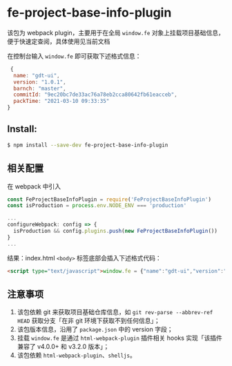 # fe-project-base-info-plugin
该包为 webpack plugin，主要用于在全局 `window.fe` 对象上挂载项目基础信息，便于快速定查阅，具体使用见当前文档

在控制台输入 `window.fe` 即可获取下述格式信息：

```javascript
 {
  name: "gdt-ui", 
  version: "1.0.1", 
  barnch: "master", 
  commitId: "9ec20bc7de33ac76a78eb2cca80642fb61eacceb", 
  packTime: "2021-03-10 09:33:35"
}
```

## Install:

```bash
$ npm install --save-dev fe-project-base-info-plugin
```

## 相关配置
在 webpack 中引入

```javascript
const FeProjectBaseInfoPlugin = require('FeProjectBaseInfoPlugin')
const isProduction = process.env.NODE_ENV === 'production'

...
configureWebpack: config => {
  isProduction && config.plugins.push(new FeProjectBaseInfoPlugin())
}
...
```    

结果：index.html `<body>` 标签底部会插入下述格式代码：

```html
<script type="text/javascript">window.fe = {"name":"gdt-ui","version":"1.0.1","barnch":"master","commitId":"9ec20bc7de33ac76a78eb2cca80642fb61eacceb","packTime":"2021-03-10 09:33:35"}</script>
```

## 注意事项

1. 该包依赖 git 来获取项目基础仓库信息，如 `git rev-parse --abbrev-ref HEAD` 获取分支「在非 git 环境下获取不到任何信息」；
2. 该包版本信息，沿用了 `package.json` 中的 version 字段；
3. 挂载 `window.fe` 是通过 `html-webpack-plugin` 插件相关 hooks 实现「该插件兼容了 v4.0.0+ 和 v3.2.0 版本」；
4. 该包依赖 `html-webpack-plugin`、`shelljs`。
